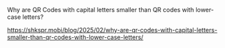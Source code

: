 Why are QR Codes with capital letters smaller than QR codes with lower-case letters?

https://shkspr.mobi/blog/2025/02/why-are-qr-codes-with-capital-letters-smaller-than-qr-codes-with-lower-case-letters/